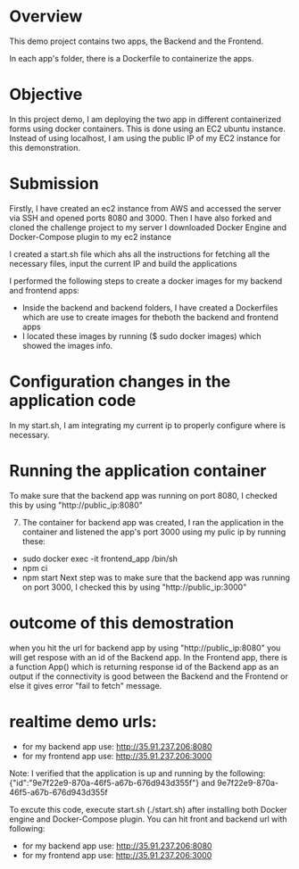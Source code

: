 # Overview
This demo project contains two apps, the Backend and the Frontend.

In each app's folder, there is a Dockerfile to containerize the apps.

# Objective
In this project demo, I am deploying the two app in different containerized forms using docker containers. This is done using an EC2 ubuntu instance.
Instead of using localhost, I am using the public IP of my EC2 instance for this demonstration.
# Submission
 Firstly, I have created an ec2 instance from AWS and accessed the server via SSH and opened ports 8080 and 3000.
Then I have also forked and cloned the challenge project to my server
I downloaded Docker Engine and Docker-Compose plugin to my ec2 instance

I created a start.sh file which ahs all the instructions for fetching all the necessary files, input the current IP and build the applications

I performed the following steps to create a docker images for my backend and frontend apps:
* Inside the backend and backend folders, I have created a Dockerfiles which are use to create images for theboth the backend and frontend apps
* I located these images by running ($ sudo docker images) which showed the images info.
 
# Configuration changes in the application code

In my start.sh, I am integrating my current ip to properly configure where is necessary. 

# Running the application container

To make sure that the backend app was running on port 8080, I checked this by using "http://public_ip:8080"

7. The container for backend app was created, I ran the application in the container and listened the app's port 3000 using my pulic ip by running these:
* sudo docker exec -it frontend_app /bin/sh
* npm ci
* npm start
Next step was to make sure that the backend app was running on port 3000, I checked this by using "http://public_ip:3000"

# outcome of this demostration

when you hit the  url for backend app by using "http://public_ip:8080" you will get respose with an id of the Backend app.
In the Frontend app, there is a function App() which is returning response id of the Backend app as an output if the connectivity is good between the Backend and the Frontend or else it gives error "fail to fetch" message.

# realtime demo urls:

- for my backend app use: http://35.91.237.206:8080
- for my frontend app use: http://35.91.237.206:3000

Note: I verified that the application is up and running by the following:
{"id":"9e7f22e9-870a-46f5-a67b-676d943d355f"} and 9e7f22e9-870a-46f5-a67b-676d943d355f

To excute this code, execute start.sh (./start.sh) after installing both Docker engine and Docker-Compose plugin. 
You can hit front and backend url with following:
- for my backend app use: http://35.91.237.206:8080
- for my frontend app use: http://35.91.237.206:3000